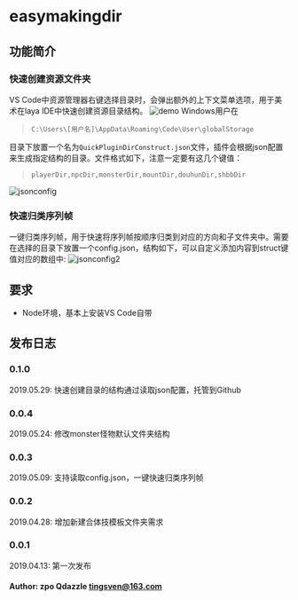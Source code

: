 # easymakingdir

## 功能简介

### **快速创建资源文件夹**

VS Code中资源管理器右键选择目录时，会弹出额外的上下文菜单选项，用于美术在laya IDE中快速创建资源目录结构。
![demo](https://i.loli.net/2019/04/13/5cb1aaf7b4db0.gif)
Windows用户在
> `C:\Users\[用户名]\AppData\Roaming\Code\User\globalStorage`

目录下放置一个名为`QuickPluginDirConstruct.json`文件，插件会根据json配置来生成指定结构的目录。文件格式如下，注意一定要有这几个键值：
> `playerDir,npcDir,monsterDir,mountDir,douhunDir,shbbDir`

![jsonconfig](https://i.loli.net/2019/05/29/5cee4a9a03f3049118.png)

### **快速归类序列帧**

一键归类序列帧，用于快速将序列帧按顺序归类到对应的方向和子文件夹中。需要在选择的目录下放置一个config.json，结构如下，可以自定义添加内容到struct键值对应的数组中:
![jsonconfig2](https://i.loli.net/2019/05/09/5cd3e686d2efe.png)

## 要求

- Node环境，基本上安装VS Code自带

## 发布日志

### 0.1.0

2019.05.29: 快速创建目录的结构通过读取json配置，托管到Github

### 0.0.4

2019.05.24: 修改monster怪物默认文件夹结构

### 0.0.3

2019.05.09: 支持读取config.json，一键快速归类序列帧

### 0.0.2

2019.04.28: 增加新建合体技模板文件夹需求

### 0.0.1

2019.04.13: 第一次发布

#### Author: zpo Qdazzle tingsven@163.com